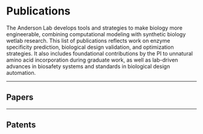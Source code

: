 # Publications

The Anderson Lab develops tools and strategies to make biology more engineerable, combining computational modeling with synthetic biology wetlab research. This list of publications reflects work on enzyme specificity prediction, biological design validation, and optimization strategies. It also includes foundational contributions by the PI to unnatural amino acid incorporation during graduate work, as well as lab-driven advances in biosafety systems and standards in biological design automation.

---

## Papers

<div id="publications-list"></div>

---

## Patents

<div id="patents-list"></div>

<script type="text/javascript">
async function fetchYAML(url) {
  const response = await fetch(url);
  const text = await response.text();
  return jsyaml.load(text);
}

function renderEntries(entries, containerId) {
  const container = document.getElementById(containerId);
  if (!container) return;
  const list = document.createElement("ul");
  list.style.listStyle = "none";
  list.style.padding = 0;

  Object.values(entries).forEach(entry => {
    const item = document.createElement("li");
    item.style.marginBottom = "1em";

    let citation = "";
    if (entry.authors) {
      citation += `${entry.authors.join(", ")}. `;
    }
    if (entry.title) {
      citation += `"<strong>${entry.title}</strong>." `;
    }
    if (entry.journal) {
      citation += `<em>${entry.journal}</em>`;
    }
    if (entry.year) {
      citation += ` (${entry.year})`;
    }
    citation += ".";
    if (entry.doi) {
      citation += ` <a href="https://doi.org/${entry.doi}" target="_blank">DOI</a>`;
    }
    if (entry.pmid) {
      citation += ` <a href="https://pubmed.ncbi.nlm.nih.gov/${entry.pmid}/" target="_blank">PubMed</a>`;
    }
    if (entry.biorxiv) {
      citation += ` bioRxiv doi: <a href="https://www.biorxiv.org/content/${entry.biorxiv}.full" target="_blank">${entry.biorxiv}</a>`;
    }
    if (entry.patent_number) {
      citation += `<br>Patent No: ${entry.patent_number}`;
    }
    if (entry.origin) {
      citation += ` — ${entry.origin}`;
    }

    item.innerHTML = citation;
    list.appendChild(item);
  });

  container.appendChild(list);
}

document.addEventListener("DOMContentLoaded", async () => {
  const [papers, patents] = await Promise.all([
    fetchYAML("/Lab_Website/data/papers.yml"),
    fetchYAML("/Lab_Website/data/patents.yml"),
  ]);
  renderEntries(papers, "publications-list");
  renderEntries(patents, "patents-list");
});
</script>
<script src="https://cdn.jsdelivr.net/npm/js-yaml@4.1.0/dist/js-yaml.min.js"></script>